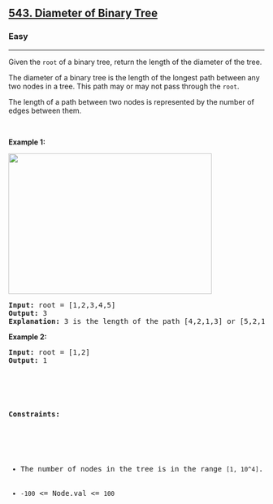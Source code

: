 <h2><a href="https://leetcode.com/problems/diameter-of-binary-tree/">543. Diameter of Binary Tree</a></h2><h3>Easy</h3><hr><div><p>Given the <code>root</code> of a binary tree, return the length of the diameter of the tree.

The diameter of a binary tree is the length of the longest path between any two nodes in a tree. This path may or may not pass through the <code>root</code>.

The length of a path between two nodes is represented by the number of edges between them.

<p>&nbsp;</p>
<p><strong>Example 1:</strong></p>
<img alt="" src="https://assets.leetcode.com/uploads/2021/03/06/diamtree.jpg" style="width: 400px; height: 277px;">
<pre><strong>Input:</strong> root = [1,2,3,4,5]
<strong>Output:</strong> 3
<strong>Explanation:</strong> 3 is the length of the path [4,2,1,3] or [5,2,1,3].
</pre>

<p><strong>Example 2:</strong></p>
<pre><strong>Input:</strong> root = [1,2]
<strong>Output:</strong> 1

<p>&nbsp;</p>
<p><strong>Constraints:</strong></p>

<ul>
	<li>The number of nodes in the tree is in the range <code>[1, 10^4]</code>.</li>
	<li><code>-100</code> <= Node.val <= <code>100</code></li>
</ul>
</div>